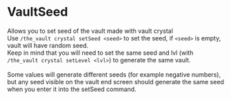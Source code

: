 # VaultSeed
Allows you to set seed of the vault made with vault crystal<br>
Use `/the_vault crystal setSeed <seed>` to set the seed, if `<seed>` is empty, vault will have random seed.<br>
Keep in mind that you will need to set the same seed and lvl (with `/the_vault crystal setLevel <lvl>`) to generate the same vault.<br><br>
Some values will generate different seeds (for example negative numbers), but any seed visible on the vault end screen should generate the same seed when you enter it into the setSeed command.

